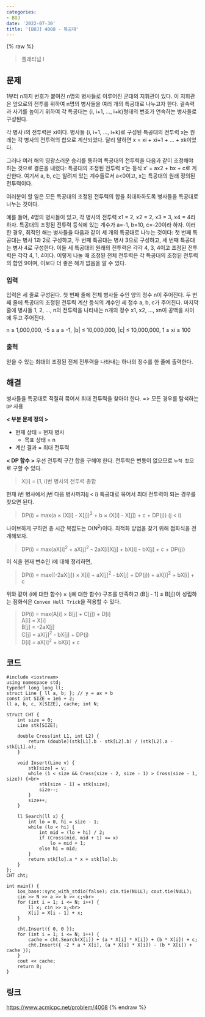 ```yaml
---
categories:
- BOJ
date: '2022-07-30'
title: '[BOJ] 4008 - 특공대'
---
```


{% raw %}
> 플래티넘 I<br>

## 문제
1부터 n까지 번호가 붙여진 n명의 병사들로 이루어진 군대의 지휘관이 있다. 이 지휘관은 앞으로의 전투를 위하여 n명의 병사들을 여러 개의 특공대로 나누고자 한다. 결속력과 사기를 높이기 위하여 각 특공대는 {i, i+1, ..., i+k}형태의 번호가 연속하는 병사들로 구성된다.

각 병사 i의 전투력은 xi이다. 병사들 {i, i+1, ..., i+k}로 구성된 특공대의 전투력 x는 원래는 각 병사의 전투력의 합으로 계산되었다. 달리 말하면 x = xi  + xi+1  + ... + xk이었다.

그러나 여러 해의 영광스러운 승리를 통하여 특공대의 전투력을 다음과 같이 조정해야 하는 것으로 결론을 내렸다: 특공대의 조정된 전투력 x′는 등식 x′ = ax2  + bx + c로 계산한다. 여기서 a, b, c는 알려져 있는 계수들로서 a<0이고, x는 특공대의 원래 정의된 전투력이다.

여러분이 할 일은 모든 특공대의 조정된 전투력의 합을 최대화하도록 병사들을 특공대로 나누는 것이다.

예를 들어, 4명의 병사들이 있고, 각 병사의 전투력 x1  = 2, x2  = 2, x3  = 3, x4  = 4라 하자. 특공대의 조정된 전투력 등식에 있는 계수가 a=-1, b=10, c=-20이라 하자. 이러한 경우, 최적인 해는 병사들을 다음과 같이 세 개의 특공대로 나누는 것이다: 첫 번째 특공대는 병사 1과 2로 구성하고, 두 번째 특공대는 병사 3으로 구성하고, 세 번째 특공대는 병사 4로 구성한다. 이들 세 특공대의 원래의 전투력은 각각 4, 3, 4이고 조정된 전투력은 각각 4, 1, 4이다. 이렇게 나눌 때 조정된 전체 전투력은 각 특공대의 조정된 전투력의 합인 9이며, 이보다 더 좋은 해가 없음을 알 수 있다.

### 입력
입력은 세 줄로 구성된다. 첫 번째 줄에 전체 병사들 수인 양의 정수 n이 주어진다. 두 번째 줄에 특공대의 조정된 전투력 계산 등식의 계수인 세 정수 a, b, c가 주어진다. 마지막 줄에 병사들 1, 2, ..., n의 전투력을 나타내는 n개의 정수 x1, x2, ..., xn이 공백을 사이에 두고 주어진다.

n ≤ 1,000,000, -5 ≤ a ≤ -1, |b| ≤ 10,000,000, |c| ≤ 10,000,000, 1 ≤ xi  ≤ 100

### 출력
얻을 수 있는 최대의 조정된 전체 전투력을 나타내는 하나의 정수를 한 줄에 출력한다.

## 해결
병사들을 특공대로 적절히 묶어서 최대 전투력을 찾아야 한다. => 모든 경우를 탐색하는 `DP` 사용<br>

**< 부분 문제 정의 >**
- 현재 상태 = 현재 병사
	- 목표 상태 = n
- 계산 결과 = 최대 전투력

**< DP 함수 >**
우선 전투력 구간 합을 구해야 한다. 전투력은 변동이 없으므로 `누적 합`으로 구할 수 있다.
> X[i] = [1, i]번 병사의 전투력 총합<br>

현재 i번 병사에서 j번 다음 병사까지(j < i) 특공대로 묶어서 최대 전투력이 되는 경우를 찾으면 된다.
> DP(i) = max(a × (X[i] - X[j])<sup>2</sup> + b × (X[i] - X[j]) + c + DP(j)) (j < i)<br>

나이브하게 구하면 총 시간 복잡도는 O(N<sup>2</sup>)이다. 최적화 방법을 찾기 위해 점화식을 전개해보자.
> DP(i) = max(aX[i]<sup>2</sup> + aX[j]<sup>2</sup> - 2aX[i]X[j] + bX[i] - bX[j] + c + DP(j))<br>

이 식을 현재 변수인 i에 대해 정리하면,
> DP(i) = max((-2aX[j]) × X[i] + aX[j]<sup>2</sup> - bX[j] + DP(j)) + aX[i]<sup>2</sup> + bX[i] + c<br>

위와 같이 (i에 대한 함수) × (j에 대한 함수) 구조를 만족하고 (B[j - 1] ≤ B[j])이 성립하는 점화식은 `Convex Hull Trick`을 적용할 수 있다.
> DP(i) = max(A[i] × B[j] + C[j]) + D[i]<br>
> A[i] = X[i]<br>
> B[j] = -2aX[j]<br>
> C[j] = aX[j]<sup>2</sup> - bX[j] + DP(j)<br>
> D[i] = aX[i]<sup>2</sup> + bX[i] + c<br>

## 코드
```
#include <iostream>
using namespace std;
typedef long long ll;
struct Line { ll a, b; }; // y = ax + b
const int SIZE = 1e6 + 2;
ll a, b, c, X[SIZE], cache; int N;

struct CHT {
	int size = 0;
	Line stk[SIZE];

	double Cross(int L1, int L2) {
		return (double)(stk[L1].b - stk[L2].b) / (stk[L2].a - stk[L1].a);
	}

	void Insert(Line v) {
		stk[size] = v;
		while (1 < size && Cross(size - 2, size - 1) > Cross(size - 1, size)) {<br>
			stk[size - 1] = stk[size];
			size--;
		}
		size++;
	}

	ll Search(ll x) {
		int lo = 0, hi = size - 1;
		while (lo < hi) {
			int mid = (lo + hi) / 2;
			if (Cross(mid, mid + 1) <= x)
				lo = mid + 1;
			else hi = mid;
		}
		return stk[lo].a * x + stk[lo].b;
	}
};
CHT cht;

int main() {
	ios_base::sync_with_stdio(false); cin.tie(NULL); cout.tie(NULL);
	cin >> N >> a >> b >> c;<br>
	for (int i = 1; i <= N; i++) {
		ll x; cin >> x;<br>
		X[i] = X[i - 1] + x;
	}

	cht.Insert({ 0, 0 });
	for (int i = 1; i <= N; i++) {
		cache = cht.Search(X[i]) + (a * X[i] * X[i]) + (b * X[i]) + c;
		cht.Insert({ -2 * a * X[i], (a * X[i] * X[i]) - (b * X[i]) + cache });
	}
	cout << cache;
	return 0;
}
```

## 링크
https://www.acmicpc.net/problem/4008
{% endraw %}